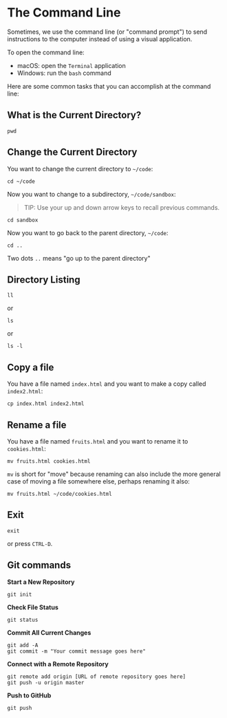 # The Command Line

Sometimes, we use the command line (or "command prompt") to send instructions
to the computer instead of using a visual application.

To open the command line:

* macOS: open the `Terminal` application
* Windows: run the `bash` command

Here are some common tasks that you can accomplish at the command line:

## What is the Current Directory?

```
pwd
```

## Change the Current Directory

You want to change the current directory to `~/code`:

```
cd ~/code
```

Now you want to change to a subdirectory, `~/code/sandbox`:

> TIP: Use your up and down arrow keys
to recall previous commands.

```
cd sandbox
```

Now you want to go back to the parent directory, `~/code`:

```
cd ..
```


Two dots `..` means "go up to the parent directory"


## Directory Listing

```
ll
```

or

```
ls
```


or

```
ls -l
```

## Copy a file

You have a file named `index.html` and you want to make a copy called
`index2.html`:

```
cp index.html index2.html
```


## Rename a file

You have a file named `fruits.html` and you want to rename it to `cookies.html`:

```
mv fruits.html cookies.html
```

`mv` is short for "move" because renaming can also include the more general
case of moving a file somewhere else, perhaps renaming it also:

```
mv fruits.html ~/code/cookies.html
```

## Exit

```
exit
```

or press `CTRL-D`.


## Git commands

**Start a New Repository**

```
git init
```

**Check File Status**

```
git status
```

**Commit All Current Changes**

```
git add -A
git commit -m "Your commit message goes here"
```

**Connect with a Remote Repository**

```
git remote add origin [URL of remote repository goes here]
git push -u origin master
```

**Push to GitHub**

```
git push
```
